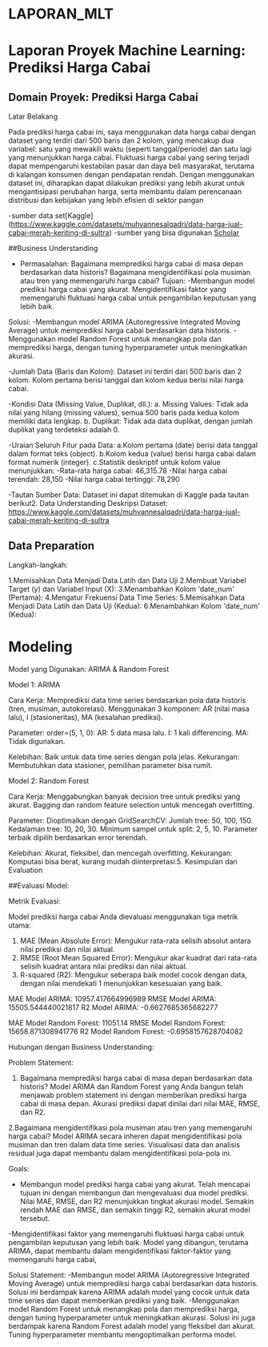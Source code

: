 # LAPORAN_MLT
# Laporan Proyek Machine Learning: Prediksi Harga Cabai
##  Domain Proyek: Prediksi Harga Cabai

Latar Belakang

Pada prediksi harga cabai ini, saya menggunakan data harga cabai dengan dataset yang terdiri dari 500 baris dan 2 kolom, yang mencakup dua variabel: satu yang mewakili waktu (seperti tanggal/periode) dan satu lagi yang menunjukkan harga cabai. Fluktuasi harga cabai yang sering terjadi dapat mempengaruhi kestabilan pasar dan daya beli masyarakat, terutama di kalangan konsumen dengan pendapatan rendah. Dengan menggunakan dataset ini, diharapkan dapat dilakukan prediksi yang lebih akurat untuk mengantisipasi perubahan harga, serta membantu dalam perencanaan distribusi dan kebijakan yang lebih efisien di sektor pangan

-sumber data set[Kaggle] (https://www.kaggle.com/datasets/muhvannesalqadri/data-harga-jual-cabai-merah-keriting-di-sultra)
-sumber yang bisa digunakan [Scholar](https://socjs.telkomuniversity.ac.id/ojs/index.php/indojc/article/view/144) 

##Business Understanding

- Permasalahan:
Bagaimana memprediksi harga cabai di masa depan berdasarkan data historis?
Bagaimana mengidentifikasi pola musiman atau tren yang memengaruhi harga cabai?
Tujuan:
-Membangun model prediksi harga cabai yang akurat.
Mengidentifikasi faktor yang memengaruhi fluktuasi harga cabai untuk pengambilan keputusan yang lebih baik.

Solusi:
-Membangun model ARIMA (Autoregressive Integrated Moving Average) untuk memprediksi harga cabai berdasarkan data historis.
-Menggunakan model Random Forest untuk menangkap pola dan memprediksi harga, dengan tuning hyperparameter untuk meningkatkan akurasi.

-Jumlah Data (Baris dan Kolom):
Dataset ini terdiri dari 500 baris dan 2 kolom. Kolom pertama berisi tanggal dan kolom kedua berisi nilai harga cabai.

-Kondisi Data (Missing Value, Duplikat, dll.):
a. Missing Values: Tidak ada nilai yang hilang (missing values), semua 500 baris pada kedua kolom memiliki data lengkap.
b. Duplikat: Tidak ada data duplikat, dengan jumlah duplikat yang terdeteksi adalah 0.

-Uraian Seluruh Fitur pada Data:
a.Kolom pertama (date) berisi data tanggal dalam format teks (object).
b.Kolom kedua (value) berisi harga cabai dalam format numerik (integer).
c.Statistik deskriptif untuk kolom value menunjukkan:
  	-Rata-rata harga cabai: 46,315.78
	-Nilai harga cabai terendah: 28,150
	-Nilai harga cabai tertinggi: 78,290

-Tautan Sumber Data:
Dataset ini dapat ditemukan di Kaggle pada tautan berikut2. Data Understanding
Deskripsi Dataset: https://www.kaggle.com/datasets/muhvannesalqadri/data-harga-jual-cabai-merah-keriting-di-sultra 

## Data Preparation
Langkah-langkah:

1.Memisahkan Data Menjadi Data Latih dan Data Uji 
2.Membuat Variabel Target (y) dan Variabel Input (X):
3.Menambahkan Kolom 'date_num' (Pertama):
4.Mengatur Frekuensi Data Time Series:
5.Memisahkan Data Menjadi Data Latih dan Data Uji (Kedua):
6.Menambahkan Kolom 'date_num' (Kedua):


# Modeling
Model yang Digunakan: ARIMA & Random Forest

Model 1: ARIMA

Cara Kerja:
Memprediksi data time series berdasarkan pola data historis (tren, musiman, autokorelasi).
Menggunakan 3 komponen: AR (nilai masa lalu), I (stasioneritas), MA (kesalahan prediksi).

Parameter:
order=(5, 1, 0):
AR: 5 data masa lalu.
I: 1 kali differencing.
MA: Tidak digunakan.

Kelebihan: Baik untuk data time series dengan pola jelas.
Kekurangan: Membutuhkan data stasioner, pemilihan parameter bisa rumit.

Model 2: Random Forest

Cara Kerja:
Menggabungkan banyak decision tree untuk prediksi yang akurat.
Bagging dan random feature selection untuk mencegah overfitting.

Parameter:
Dioptimalkan dengan GridSearchCV:
Jumlah tree: 50, 100, 150.
Kedalaman tree: 10, 20, 30.
Minimum sampel untuk split: 2, 5, 10.
Parameter terbaik dipilih berdasarkan error terendah.

Kelebihan: Akurat, fleksibel, dan mencegah overfitting.
Kekurangan: Komputasi bisa berat, kurang mudah diinterpretasi.5. Kesimpulan dan Evaluation

##Evaluasi Model:

Metrik Evaluasi:

Model prediksi harga cabai Anda dievaluasi menggunakan tiga metrik utama:
1. MAE (Mean Absolute Error): Mengukur rata-rata selisih absolut antara nilai prediksi dan nilai aktual.
2. RMSE (Root Mean Squared Error): Mengukur akar kuadrat dari rata-rata selisih kuadrat antara nilai prediksi dan nilai aktual.
3. R-squared (R2): Mengukur seberapa baik model cocok dengan data, dengan nilai mendekati 1 menunjukkan kesesuaian yang baik.

MAE Model ARIMA: 10957.417664996989
RMSE Model ARIMA: 15505.544440021817
R2 Model ARIMA: -0.6627685365682277

MAE Model Random Forest: 11051.14
RMSE Model Random Forest: 15658.871308941776
R2 Model Random Forest: -0.6958157628704082

Hubungan dengan Business Understanding:

Problem Statement:

1. Bagaimana memprediksi harga cabai di masa depan berdasarkan data historis?
Model ARIMA dan Random Forest yang Anda bangun telah menjawab problem statement ini dengan memberikan prediksi harga cabai di masa depan. Akurasi prediksi dapat dinilai dari nilai MAE, RMSE, dan R2.

2.Bagaimana mengidentifikasi pola musiman atau tren yang memengaruhi harga cabai?
Model ARIMA secara inheren dapat mengidentifikasi pola musiman dan tren dalam data time series. Visualisasi data dan analisis residual juga dapat membantu dalam mengidentifikasi pola-pola ini.

Goals:
- Membangun model prediksi harga cabai yang akurat.
Telah mencapai tujuan ini dengan membangun dan mengevaluasi dua model prediksi. Nilai MAE, RMSE, dan R2 menunjukkan tingkat akurasi model. Semakin rendah MAE dan RMSE, dan semakin tinggi R2, semakin akurat model tersebut.

-Mengidentifikasi faktor yang memengaruhi fluktuasi harga cabai untuk pengambilan keputusan yang lebih baik.
Model yang dibangun, terutama ARIMA, dapat membantu dalam mengidentifikasi faktor-faktor yang memengaruhi harga cabai, 

Solusi Statement:
-Membangun model ARIMA (Autoregressive Integrated Moving Average) untuk memprediksi harga cabai berdasarkan data historis.
Solusi ini berdampak karena ARIMA adalah model yang cocok untuk data time series dan dapat memberikan prediksi yang baik.
-Menggunakan model Random Forest untuk menangkap pola dan memprediksi harga, dengan tuning hyperparameter untuk meningkatkan akurasi.
Solusi ini juga berdampak karena Random Forest adalah model yang fleksibel dan akurat. Tuning hyperparameter membantu mengoptimalkan performa model.
